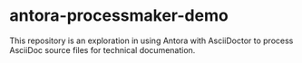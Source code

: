 # antora-processmaker-demo
This repository is an exploration in using Antora with AsciiDoctor to process AsciiDoc source files for technical documenation.
